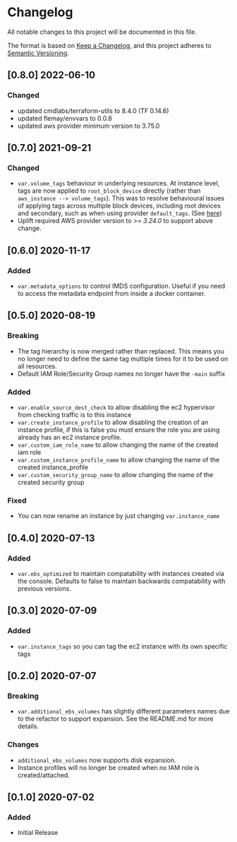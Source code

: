 # Changelog
All notable changes to this project will be documented in this file.

The format is based on [Keep a Changelog](https://keepachangelog.com/en/1.0.0/),
and this project adheres to [Semantic Versioning](https://semver.org/spec/v2.0.0.html).

## [0.8.0] 2022-06-10
### Changed
- updated cmdlabs/terraform-utils to 8.4.0 (TF 0.14.6)
- updated flemay/envvars to 0.0.8
- updated aws provider minimum version to 3.75.0

## [0.7.0] 2021-09-21
### Changed
- `var.volume_tags` behaviour in underlying resources. At instance level, tags are now applied to `root_block_device` directly (rather than `aws_instance --> volume_tags`). This was to resolve behavioural issues of applying tags across multiple block devices, including root devices and secondary, such as when using provider `default_tags`. (See [here](https://github.com/hashicorp/terraform-provider-aws/issues/19188))
- Uplift required AWS provider version to *>= 3.24.0* to support above change.

## [0.6.0] 2020-11-17
### Added
- `var.metadata_options` to control IMDS configuration. Useful if you need to access the metadata endpoint from inside a docker container.

## [0.5.0] 2020-08-19
### Breaking
- The tag hierarchy is now merged rather than replaced. This means you no longer need to define the same tag multiple times for it to be used on all resources.
- Default IAM Role/Security Group names no longer have the `-main` suffix

### Added
- `var.enable_source_dest_check` to allow disabling the ec2 hypervisor from checking traffic is to this instance
- `var.create_instance_profile` to allow disabling the creation of an instance profile, if this is false you must ensure the role you are using already has an ec2 instance profile.
- `var.custom_iam_role_name` to allow changing the name of the created iam role
- `var.custom_instance_profile_name` to allow changing the name of the created instance_profile
- `var.custom_security_group_name` to allow changing the name of the created security group

### Fixed
- You can now rename an instance by just changing `var.instance_name`

## [0.4.0] 2020-07-13
### Added
- `var.ebs_optimized` to maintain compatability with instances created via the console. Defaults to false to maintain backwards compatability with previous versions.

## [0.3.0] 2020-07-09
### Added
- `var.instance_tags` so you can tag the ec2 instance with its own specific tags

## [0.2.0] 2020-07-07
### Breaking
- `var.additional_ebs_volumes` has slightly different parameters names due to the refactor to support expansion. See the README.md for more details.

### Changes
- `additional_ebs_volumes` now supports disk expansion.
- Instance profiles will no longer be created when no IAM role is created/attached.

## [0.1.0] 2020-07-02
### Added
- Initial Release
